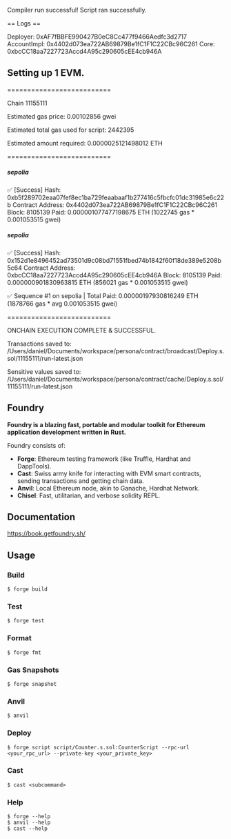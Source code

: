 Compiler run successful!
Script ran successfully.

== Logs ==

  Deployer: 0xAF7fBBFE990427B0eC8Cc477f9466Aedfc3d2717
  AccountImpl: 0x4402d073ea722AB69879Be1fC1F1C22CBc96C261
  Core: 0xbcCC18aa7227723Accd4A95c290605cEE4cb946A

## Setting up 1 EVM.

==========================

Chain 11155111

Estimated gas price: 0.00102856 gwei

Estimated total gas used for script: 2442395

Estimated amount required: 0.0000025121498012 ETH

==========================

##### sepolia
✅  [Success] Hash: 0xb5f289702eaa07fef8ec1ba729feaabaaf1b277416c5fbcfc01dc31985e6c22b
Contract Address: 0x4402d073ea722AB69879Be1fC1F1C22CBc96C261
Block: 8105139
Paid: 0.000001077477198675 ETH (1022745 gas * 0.001053515 gwei)


##### sepolia
✅  [Success] Hash: 0x152d1e8496452ad73501d9c08bd71551fbed74b1842f60f18de389e5208b5c64
Contract Address: 0xbcCC18aa7227723Accd4A95c290605cEE4cb946A
Block: 8105139
Paid: 0.000000901830963815 ETH (856021 gas * 0.001053515 gwei)

✅ Sequence #1 on sepolia | Total Paid: 0.00000197930816249 ETH (1878766 gas * avg 0.001053515 gwei)
                                                                                                                                                                                                             

==========================

ONCHAIN EXECUTION COMPLETE & SUCCESSFUL.

Transactions saved to: /Users/daniel/Documents/workspace/persona/contract/broadcast/Deploy.s.sol/11155111/run-latest.json

Sensitive values saved to: /Users/daniel/Documents/workspace/persona/contract/cache/Deploy.s.sol/11155111/run-latest.json

## Foundry

**Foundry is a blazing fast, portable and modular toolkit for Ethereum application development written in Rust.**

Foundry consists of:

-   **Forge**: Ethereum testing framework (like Truffle, Hardhat and DappTools).
-   **Cast**: Swiss army knife for interacting with EVM smart contracts, sending transactions and getting chain data.
-   **Anvil**: Local Ethereum node, akin to Ganache, Hardhat Network.
-   **Chisel**: Fast, utilitarian, and verbose solidity REPL.

## Documentation

https://book.getfoundry.sh/

## Usage

### Build

```shell
$ forge build
```

### Test

```shell
$ forge test
```

### Format

```shell
$ forge fmt
```

### Gas Snapshots

```shell
$ forge snapshot
```

### Anvil

```shell
$ anvil
```

### Deploy

```shell
$ forge script script/Counter.s.sol:CounterScript --rpc-url <your_rpc_url> --private-key <your_private_key>
```

### Cast

```shell
$ cast <subcommand>
```

### Help

```shell
$ forge --help
$ anvil --help
$ cast --help
```
